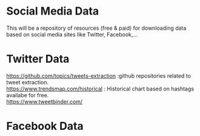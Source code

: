 # Social Media Data
This will be a repository of resources (free & paid) for downloading data based on social media sites like Twitter, Facebook,...


# Twitter Data
https://github.com/topics/tweets-extraction :github repositories related to tweet extraction. <br>
https://www.trendsmap.com/historical : Historical chart based on hashtags availabe for free. <br>
https://www.tweetbinder.com/


# Facebook Data
